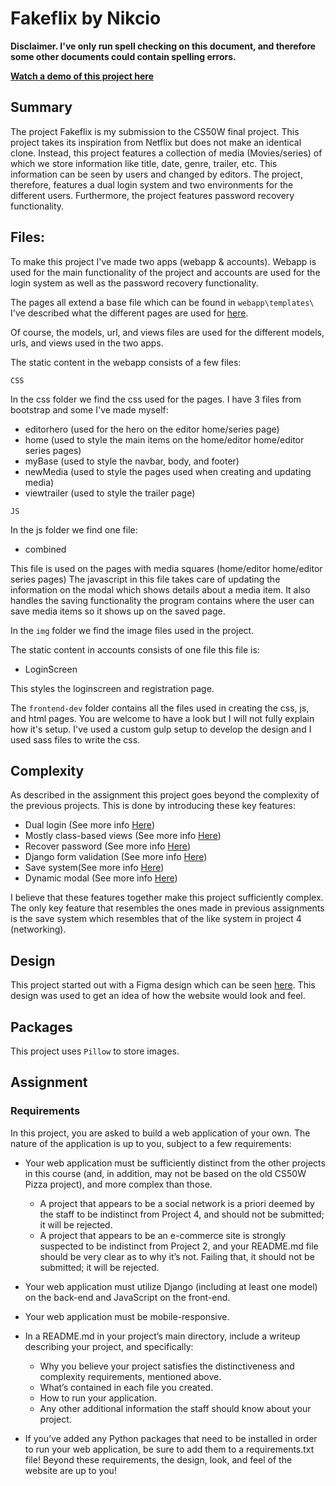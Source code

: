 # Fakeflix by Nikcio

**Disclaimer. I've only run spell checking on this document, and therefore some other documents could contain spelling errors.**

[**Watch a demo of this project here**](https://youtu.be/WOfc0G8SM0c)

## Summary
The project Fakeflix is my submission to the CS50W final project. This project takes its inspiration from Netflix but does not make an identical clone. Instead, this project features a collection of media (Movies/series) of which we store information like title, date, genre, trailer, etc. This information can be seen by users and changed by editors. The project, therefore, features a dual login system and two environments for the different users. Furthermore, the project features password recovery functionality.

## Files:
To make this project I've made two apps (webapp & accounts). Webapp is used for the main functionality of the project and accounts are used for the login system as well as the password recovery functionality.

The pages all extend a base file which can be found in `webapp\templates\`
I've described what the different pages are used for [here](readme/pages.md).

Of course, the models, url, and views files are used for the different models, urls, and views used in the two apps.

The static content in the webapp consists of a few files:

`CSS`

In the css folder we find the css used for the pages. I have 3 files from bootstrap and some I've made myself:

* editorhero (used for the hero on the editor home/series page)
* home (used to style the main items on the home/editor home/editor series pages)
* myBase (used to style the navbar, body, and footer)
* newMedia (used to style the pages used when creating and updating media)
* viewtrailer (used to style the trailer page)

`JS`

In the js folder we find one file:

* combined

This file is used on the pages with media squares (home/editor home/editor series pages)
The javascript in this file takes care of updating the information on the modal which shows details about a media item. It also handles the saving functionality the program contains where the user can save media items so it shows up on the saved page.

In the `img` folder we find the image files used in the project.

The static content in accounts consists of one file this file is:

* LoginScreen

This styles the loginscreen and registration page.

The `frontend-dev` folder contains all the files used in creating the css, js, and html pages. You are welcome to have a look but I will not fully explain how it's setup. I've used a custom gulp setup to develop the design and I used sass files to write the css.

## Complexity
As described in the assignment this project goes beyond the complexity of the previous projects. This is done by introducing these key features:

* Dual login (See more info [Here](readme/login.md))
* Mostly class-based views (See more info [Here](readme/class.md))
* Recover password (See more info [Here](readme/password.md))
* Django form validation (See more info [Here](readme/form.md))
* Save system(See more info [Here](readme/save.md))
* Dynamic modal (See more info [Here](readme/modal.md))

I believe that these features together make this project sufficiently complex. The only key feature that resembles the ones made in previous assignments is the save system which resembles that of the like system in project 4 (networking).

## Design

This project started out with a Figma design which can be seen [here](https://www.figma.com/file/IPGOmOTDHwPeVBosOItfwg/CS50W-Final).
This design was used to get an idea of how the website would look and feel.

## Packages

This project uses `Pillow` to store images.

## Assignment

### Requirements
In this project, you are asked to build a web application of your own. The nature of the application is up to you, subject to a few requirements:

* Your web application must be sufficiently distinct from the other projects in this course (and, in addition, may not be based on the old CS50W Pizza project), and more complex than those.
  * A project that appears to be a social network is a priori deemed by the staff to be indistinct from Project 4, and should not be submitted; it will be rejected.
  * A project that appears to be an e-commerce site is strongly suspected to be indistinct from Project 2, and your README.md file should be very clear as to why it’s not. Failing that, it should not be submitted; it will be rejected.
* Your web application must utilize Django (including at least one model) on the back-end and JavaScript on the front-end.
* Your web application must be mobile-responsive.

* In a README.md in your project’s main directory, include a writeup describing your project, and specifically:
  * Why you believe your project satisfies the distinctiveness and complexity requirements, mentioned above.
  * What’s contained in each file you created.
  * How to run your application.
  * Any other additional information the staff should know about your project.
* If you’ve added any Python packages that need to be installed in order to run your web application, be sure to add them to a requirements.txt file!
Beyond these requirements, the design, look, and feel of the website are up to you!
